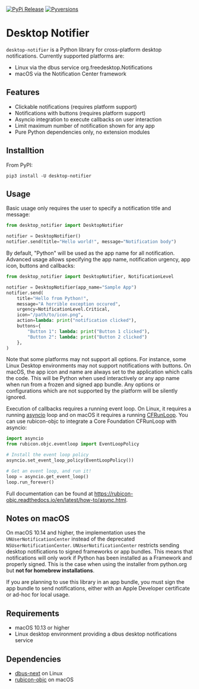 [![PyPi Release](https://img.shields.io/pypi/v/desktop-notifier.svg)](https://pypi.org/project/desktop-notifier/)
[![Pyversions](https://img.shields.io/pypi/pyversions/desktop-notifier.svg)](https://pypi.org/pypi/desktop-notifier/)

# Desktop Notifier

`desktop-notifier`  is a Python library for cross-platform desktop notifications.
Currently supported platforms are:

* Linux via the dbus service org.freedesktop.Notifications
* macOS via the Notification Center framework

## Features

* Clickable notifications (requires platform support)
* Notifications with buttons (requires platform support)
* Asyncio integration to execute callbacks on user interaction
* Limit maximum number of notification shown for any app
* Pure Python dependencies only, no extension modules

## Installtion

From PyPI:

```
pip3 install -U desktop-notifier
```

## Usage

Basic usage only requires the user to specify a notification title and message:

```Python
from desktop_notifier import DesktopNotifier

notifier = DesktopNotifier()
notifier.send(title="Hello world!", message="Notification body")
```

By default, "Python" will be used as the app name for all notification. Advanced usage
allows specifying the app name, notification urgency, app icon, buttons and callbacks:

```Python
from desktop_notifier import DesktopNotifier, NotificationLevel

notifier = DesktopNotifier(app_name="Sample App")
notifier.send(
    title="Hello from Python!",
    message="A horrible exception occured",
    urgency=NotificationLevel.Critical,
    icon="/path/to/icon.png",
    action=lambda: print("notification clicked"),
    buttons={
        "Button 1": lambda: print("Button 1 clicked"),
        "Button 2": lambda: print("Button 2 clicked")
    },
)
```

Note that some platforms may not support all options. For instance, some Linux Desktop
environments may not support notifications with buttons. On macOS, the app icon and name
are always set to the application which calls the code. This will be Python when used
interactively or any app name when run from a frozen and signed app bundle. Any options
or configurations which are not supported by the platform will be silently ignored.

Execution of callbacks requires a running event loop. On Linux, it requires a running
[asyncio](https://docs.python.org/3/library/asyncio.html) loop and on macOS it requires
a running
[CFRunLoop](https://developer.apple.com/documentation/corefoundation/cfrunloop-rht). You
can use rubicon-objc to integrate a Core Foundation CFRunLoop with asyncio:

```Python
import asyncio
from rubicon.objc.eventloop import EventLoopPolicy

# Install the event loop policy
asyncio.set_event_loop_policy(EventLoopPolicy())

# Get an event loop, and run it!
loop = asyncio.get_event_loop()
loop.run_forever()
```

Full documentation can be found at https://rubicon-objc.readthedocs.io/en/latest/how-to/async.html.

## Notes on macOS

On macOS 10.14 and higher, the implementation uses the `UNUserNotificationCenter`
instead of the deprecated `NSUserNotificationCenter`. `UNUserNotificationCenter`
restricts sending desktop notifications to signed frameworks or app bundles. This means
that notifications will only work if Python has been installed as a Framework and
properly signed. This is the case when using the installer from python.org but **not for
homebrew installations**.

If you are planning to use this library in an app bundle, you must sign the app bundle
to send notifications, either with an Apple Developer certificate or ad-hoc for local
usage.

## Requirements

* macOS 10.13 or higher
* Linux desktop environment providing a dbus desktop notifications service

## Dependencies

* [dbus-next](https://github.com/altdesktop/python-dbus-next) on Linux
* [rubicon-objc](https://github.com/beeware/rubicon-objc) on macOS
